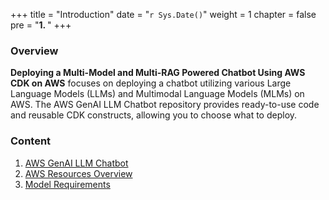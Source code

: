 +++
title = "Introduction"
date = "`r Sys.Date()`"
weight = 1
chapter = false
pre = "<b>1. </b>"
+++
### Overview

**Deploying a Multi-Model and Multi-RAG Powered Chatbot Using AWS CDK on AWS** focuses on deploying a chatbot utilizing various Large Language Models (LLMs) and Multimodal Language Models (MLMs) on AWS. The AWS GenAI LLM Chatbot repository provides ready-to-use code and reusable CDK constructs, allowing you to choose what to deploy.

### Content
1. [AWS GenAI LLM Chatbot](1-AWSGenAILLMChatbot)
2. [AWS Resources Overview](2-AWSResourcesDeployed)
3. [Model Requirements](3-ModelRequirements)